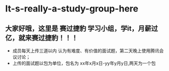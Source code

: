 # It-s-really-a-study-group-here
## 大家好哦，这里是 赛过捷豹 学习小组，学it，月薪过亿，就来赛过捷豹！！！
* 成员每天上传三道以内 认为有难度、有价值的面试题，第二天晚上使用腾讯会议讨论；
* 上传的面试题以包为单位，包名为 xx年x月x日-yy年y月y日,两天为一个包

